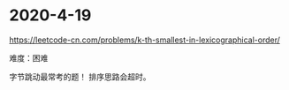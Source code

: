 2020-4-19
=========
https://leetcode-cn.com/problems/k-th-smallest-in-lexicographical-order/

难度：困难

字节跳动最常考的题！
排序思路会超时。
